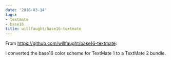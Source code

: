 ```yaml
---
date: '2016-03-14'
tags:
- textmate
- base16
title: willfaught/base16-textmate
---
```


From https://github.com/willfaught/base16-textmate:

I converted the base16 color scheme for TextMate 1 to a TextMate 2 bundle.
